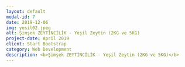 ```yaml
---
layout: default
modal-id: 7
date: 2019-12-06
img: yesil02.jpeg
alt: Şimşek ZEYTİNCİLİK - Yeşil Zeytin (2KG ve 5KG)
project-date: April 2019
client: Start Bootstrap
category: Web Development
description: <b>Şimşek ZEYTİNCİLİK - Yeşil Zeytin (2KG ve 5KG)</b>
---
```

